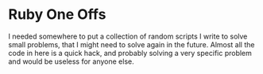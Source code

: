 # Ruby One Offs

I needed somewhere to put a collection of random scripts I write to solve small problems, that I might need to solve again in the future. Almost all the code in here is a quick hack, and probably solving a very specific problem and would be useless for anyone else. 